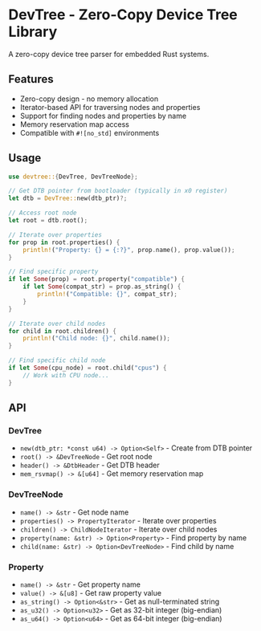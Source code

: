 # DevTree - Zero-Copy Device Tree Library

A zero-copy device tree parser for embedded Rust systems.

## Features

- Zero-copy design - no memory allocation
- Iterator-based API for traversing nodes and properties
- Support for finding nodes and properties by name
- Memory reservation map access
- Compatible with `#![no_std]` environments

## Usage

```rust
use devtree::{DevTree, DevTreeNode};

// Get DTB pointer from bootloader (typically in x0 register)
let dtb = DevTree::new(dtb_ptr)?;

// Access root node
let root = dtb.root();

// Iterate over properties
for prop in root.properties() {
    println!("Property: {} = {:?}", prop.name(), prop.value());
}

// Find specific property
if let Some(prop) = root.property("compatible") {
    if let Some(compat_str) = prop.as_string() {
        println!("Compatible: {}", compat_str);
    }
}

// Iterate over child nodes
for child in root.children() {
    println!("Child node: {}", child.name());
}

// Find specific child node
if let Some(cpu_node) = root.child("cpus") {
    // Work with CPU node...
}
```

## API

### DevTree
- `new(dtb_ptr: *const u64) -> Option<Self>` - Create from DTB pointer
- `root() -> &DevTreeNode` - Get root node
- `header() -> &DtbHeader` - Get DTB header
- `mem_rsvmap() -> &[u64]` - Get memory reservation map

### DevTreeNode
- `name() -> &str` - Get node name
- `properties() -> PropertyIterator` - Iterate over properties
- `children() -> ChildNodeIterator` - Iterate over child nodes
- `property(name: &str) -> Option<Property>` - Find property by name
- `child(name: &str) -> Option<DevTreeNode>` - Find child by name

### Property
- `name() -> &str` - Get property name
- `value() -> &[u8]` - Get raw property value
- `as_string() -> Option<&str>` - Get as null-terminated string
- `as_u32() -> Option<u32>` - Get as 32-bit integer (big-endian)
- `as_u64() -> Option<u64>` - Get as 64-bit integer (big-endian)
